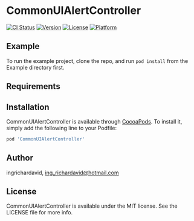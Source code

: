 # CommonUIAlertController

[![CI Status](https://img.shields.io/travis/ingrichardavid/CommonUIAlertController.svg?style=flat)](https://travis-ci.org/ingrichardavid/CommonUIAlertController)
[![Version](https://img.shields.io/cocoapods/v/CommonUIAlertController.svg?style=flat)](https://cocoapods.org/pods/CommonUIAlertController)
[![License](https://img.shields.io/cocoapods/l/CommonUIAlertController.svg?style=flat)](https://cocoapods.org/pods/CommonUIAlertController)
[![Platform](https://img.shields.io/cocoapods/p/CommonUIAlertController.svg?style=flat)](https://cocoapods.org/pods/CommonUIAlertController)

## Example

To run the example project, clone the repo, and run `pod install` from the Example directory first.

## Requirements

## Installation

CommonUIAlertController is available through [CocoaPods](https://cocoapods.org). To install
it, simply add the following line to your Podfile:

```ruby
pod 'CommonUIAlertController'
```

## Author

ingrichardavid, ing_richardavid@hotmail.com

## License

CommonUIAlertController is available under the MIT license. See the LICENSE file for more info.
